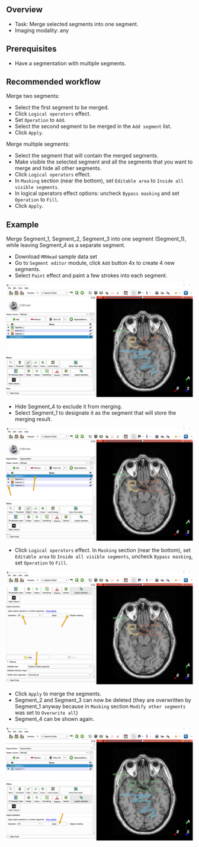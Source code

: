 Overview
--------

- Task: Merge selected segments into one segment.
- Imaging modality: any

Prerequisites
-------------

- Have a segmentation with multiple segments.

Recommended workflow
--------------------

Merge two segments:

- Select the first segment to be merged.
- Click `Logical operators` effect.
- Set `Operation` to `Add`.
- Select the second segment to be merged in the `Add segment` list.
- Click `Apply`.

Merge multiple segments:

- Select the segment that will contain the merged segments.
- Make visible the selected segment and all the segments that you want to merge and hide all other segments.
- Click `Logical operators` effect.
- In `Masking` section (near the bottom), set `Editable area` to `Inside all visible segments`.
- In logical operators effect options: uncheck `Bypass masking` and set `Operation` to `Fill`.
- Click `Apply`.

Example
-------

Merge Segment_1, Segment_2, Segment_3 into one segment (Segment_1), while leaving Segment_4 as a separate segment.

- Download `MRHead` sample data set
- Go to `Segment editor` module, click `Add` button 4x to create 4 new segments.
- Select `Paint` effect and paint a few strokes into each segment.

![Example segments created.](image-001.png)

- Hide Segment_4 to exclude it from merging.
- Select Segment_1 to designate it as the segment that will store the merging result.

![Segments are designated for merging input and output.](image-002.png)

- Click `Logical operators` effect. In `Masking` section (near the bottom), set `Editable area` to `Inside all visible segments`, uncheck `Bypass masking`, set `Operation` to `Fill`.

![Example segments created.](image-003.png)

- Click `Apply` to merge the segments.
- Segment_2 and Segment_3 can now be deleted (they are overwritten by Segment_1 anyway because in `Masking` section `Modify ether segments` was set to `Overwrite all`)
- Segment_4 can be shown again.

![Final result.](image-004.png)

